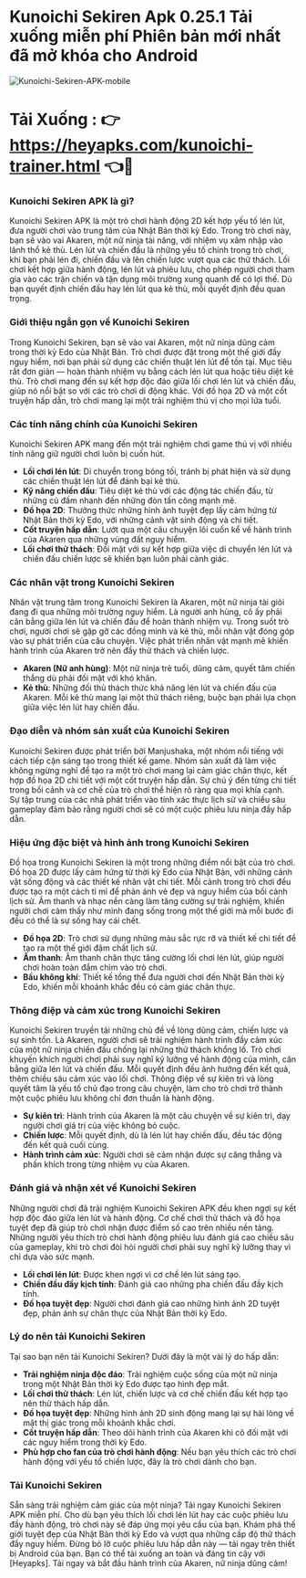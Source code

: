 # Kunoichi Sekiren Apk 0.25.1 Tải xuống miễn phí Phiên bản mới nhất đã mở khóa cho Android
![Kunoichi-Sekiren-APK-mobile](https://github.com/user-attachments/assets/9dfb896b-ac97-4b8f-8fa1-b2256a253ce0)

# Tải Xuống : 👉 https://heyapks.com/kunoichi-trainer.html 👈📲

### Kunoichi Sekiren APK là gì?

Kunoichi Sekiren APK là một trò chơi hành động 2D kết hợp yếu tố lén lút, đưa người chơi vào trung tâm của Nhật Bản thời kỳ Edo. Trong trò chơi này, bạn sẽ vào vai Akaren, một nữ ninja tài năng, với nhiệm vụ xâm nhập vào lãnh thổ kẻ thù. Lén lút và chiến đấu là những yếu tố chính trong trò chơi, khi bạn phải lén đi, chiến đấu và lên chiến lược vượt qua các thử thách. Lối chơi kết hợp giữa hành động, lén lút và phiêu lưu, cho phép người chơi tham gia vào các trận chiến và tận dụng môi trường xung quanh để có lợi thế. Dù bạn quyết định chiến đấu hay lén lút qua kẻ thù, mỗi quyết định đều quan trọng.

### Giới thiệu ngắn gọn về Kunoichi Sekiren

Trong Kunoichi Sekiren, bạn sẽ vào vai Akaren, một nữ ninja dũng cảm trong thời kỳ Edo của Nhật Bản. Trò chơi được đặt trong một thế giới đầy nguy hiểm, nơi bạn phải sử dụng các chiến thuật lén lút để tồn tại. Mục tiêu rất đơn giản — hoàn thành nhiệm vụ bằng cách lén lút qua hoặc tiêu diệt kẻ thù. Trò chơi mang đến sự kết hợp độc đáo giữa lối chơi lén lút và chiến đấu, giúp nó nổi bật so với các trò chơi di động khác. Với đồ họa 2D và một cốt truyện hấp dẫn, trò chơi mang lại một trải nghiệm thú vị cho mọi lứa tuổi.

### Các tính năng chính của Kunoichi Sekiren

Kunoichi Sekiren APK mang đến một trải nghiệm chơi game thú vị với nhiều tính năng giữ người chơi luôn bị cuốn hút.

- **Lối chơi lén lút**: Di chuyển trong bóng tối, tránh bị phát hiện và sử dụng các chiến thuật lén lút để đánh bại kẻ thù.
- **Kỹ năng chiến đấu**: Tiêu diệt kẻ thù với các động tác chiến đấu, từ những cú đấm nhanh đến những đòn tấn công mạnh mẽ.
- **Đồ họa 2D**: Thưởng thức những hình ảnh tuyệt đẹp lấy cảm hứng từ Nhật Bản thời kỳ Edo, với những cảnh vật sinh động và chi tiết.
- **Cốt truyện hấp dẫn**: Lướt qua một câu chuyện lôi cuốn kể về hành trình của Akaren qua những vùng đất nguy hiểm.
- **Lối chơi thử thách**: Đối mặt với sự kết hợp giữa việc di chuyển lén lút và chiến đấu chiến lược sẽ khiến bạn luôn phải cảnh giác.

### Các nhân vật trong Kunoichi Sekiren

Nhân vật trung tâm trong Kunoichi Sekiren là Akaren, một nữ ninja tài giỏi đang đi qua những môi trường nguy hiểm. Là người anh hùng, cô ấy phải cân bằng giữa lén lút và chiến đấu để hoàn thành nhiệm vụ. Trong suốt trò chơi, người chơi sẽ gặp gỡ các đồng minh và kẻ thù, mỗi nhân vật đóng góp vào sự phát triển của câu chuyện. Việc phát triển nhân vật mạnh mẽ khiến hành trình của Akaren trở nên đầy thử thách và chiến lược.

- **Akaren (Nữ anh hùng)**: Một nữ ninja trẻ tuổi, dũng cảm, quyết tâm chiến thắng dù phải đối mặt với khó khăn.
- **Kẻ thù**: Những đối thủ thách thức khả năng lén lút và chiến đấu của Akaren. Mỗi kẻ thù mang lại một thử thách riêng, buộc bạn phải lựa chọn giữa việc lén lút hay chiến đấu.

### Đạo diễn và nhóm sản xuất của Kunoichi Sekiren

Kunoichi Sekiren được phát triển bởi Manjushaka, một nhóm nổi tiếng với cách tiếp cận sáng tạo trong thiết kế game. Nhóm sản xuất đã làm việc không ngừng nghỉ để tạo ra một trò chơi mang lại cảm giác chân thực, kết hợp đồ họa 2D chi tiết với một cốt truyện hấp dẫn. Sự chú ý đến từng chi tiết trong bối cảnh và cơ chế của trò chơi thể hiện rõ ràng qua mọi khía cạnh. Sự tập trung của các nhà phát triển vào tính xác thực lịch sử và chiều sâu gameplay đảm bảo rằng người chơi sẽ có một cuộc phiêu lưu ninja đầy hấp dẫn.

### Hiệu ứng đặc biệt và hình ảnh trong Kunoichi Sekiren

Đồ họa trong Kunoichi Sekiren là một trong những điểm nổi bật của trò chơi. Đồ họa 2D được lấy cảm hứng từ thời kỳ Edo của Nhật Bản, với những cảnh vật sống động và các thiết kế nhân vật chi tiết. Mỗi cảnh trong trò chơi đều được tạo ra một cách tỉ mỉ để phản ánh vẻ đẹp và nguy hiểm của bối cảnh lịch sử. Âm thanh và nhạc nền càng làm tăng cường sự trải nghiệm, khiến người chơi cảm thấy như mình đang sống trong một thế giới mà mỗi bước đi đều có thể là sự sống hay cái chết.

- **Đồ họa 2D**: Trò chơi sử dụng những màu sắc rực rỡ và thiết kế chi tiết để tạo ra một thế giới đậm chất lịch sử.
- **Âm thanh**: Âm thanh chân thực tăng cường lối chơi lén lút, giúp người chơi hoàn toàn đắm chìm vào trò chơi.
- **Bầu không khí**: Thiết kế tổng thể đưa người chơi đến Nhật Bản thời kỳ Edo, khiến mỗi khoảnh khắc đều có cảm giác chân thực.

### Thông điệp và cảm xúc trong Kunoichi Sekiren

Kunoichi Sekiren truyền tải những chủ đề về lòng dũng cảm, chiến lược và sự sinh tồn. Là Akaren, người chơi sẽ trải nghiệm hành trình đầy cảm xúc của một nữ ninja chiến đấu chống lại những thử thách khổng lồ. Trò chơi khuyến khích người chơi phải suy nghĩ kỹ lưỡng về hành động của mình, cân bằng giữa lén lút và chiến đấu. Mỗi quyết định đều ảnh hưởng đến kết quả, thêm chiều sâu cảm xúc vào lối chơi. Thông điệp về sự kiên trì và lòng quyết tâm là yếu tố chủ đạo trong câu chuyện, làm cho trò chơi trở thành một cuộc phiêu lưu không chỉ đơn thuần là hành động.

- **Sự kiên trì**: Hành trình của Akaren là một câu chuyện về sự kiên trì, dạy người chơi giá trị của việc không bỏ cuộc.
- **Chiến lược**: Mỗi quyết định, dù là lén lút hay chiến đấu, đều tác động đến kết quả cuối cùng.
- **Hành trình cảm xúc**: Người chơi sẽ cảm nhận được sự căng thẳng và phấn khích trong từng nhiệm vụ của Akaren.

### Đánh giá và nhận xét về Kunoichi Sekiren

Những người chơi đã trải nghiệm Kunoichi Sekiren APK đều khen ngợi sự kết hợp độc đáo giữa lén lút và hành động. Cơ chế chơi thử thách và đồ họa tuyệt đẹp đã giúp trò chơi nhận được điểm số cao trên nhiều nền tảng. Những người yêu thích trò chơi hành động phiêu lưu đánh giá cao chiều sâu của gameplay, khi trò chơi đòi hỏi người chơi phải suy nghĩ kỹ lưỡng thay vì chỉ dựa vào sức mạnh.

- **Lối chơi lén lút**: Được khen ngợi vì cơ chế lén lút sáng tạo.
- **Chiến đấu đầy kịch tính**: Đánh giá cao những pha chiến đấu đầy kịch tính.
- **Đồ họa tuyệt đẹp**: Người chơi đánh giá cao những hình ảnh 2D tuyệt đẹp, phản ánh sự chân thực của Nhật Bản thời kỳ Edo.

### Lý do nên tải Kunoichi Sekiren

Tại sao bạn nên tải Kunoichi Sekiren? Dưới đây là một vài lý do hấp dẫn:

- **Trải nghiệm ninja độc đáo**: Trải nghiệm cuộc sống của một nữ ninja trong một Nhật Bản thời kỳ Edo được tạo hình đẹp mắt.
- **Lối chơi thử thách**: Lén lút, chiến lược và cơ chế chiến đấu kết hợp tạo nên thử thách hấp dẫn.
- **Đồ họa tuyệt đẹp**: Những hình ảnh 2D sinh động mang lại sự hài lòng về mặt thị giác trong mỗi khoảnh khắc chơi.
- **Cốt truyện hấp dẫn**: Theo dõi hành trình của Akaren khi cô đối mặt với các nguy hiểm trong thời kỳ Edo.
- **Phù hợp cho fan của trò chơi hành động**: Nếu bạn yêu thích các trò chơi hành động với yếu tố chiến lược, đây là trò chơi dành cho bạn.

### Tải Kunoichi Sekiren

Sẵn sàng trải nghiệm cảm giác của một ninja? Tải ngay Kunoichi Sekiren APK miễn phí. Cho dù bạn yêu thích lối chơi lén lút hay các cuộc phiêu lưu đầy hành động, trò chơi này sẽ đáp ứng mọi yêu cầu của bạn. Khám phá thế giới tuyệt đẹp của Nhật Bản thời kỳ Edo và vượt qua những cấp độ thử thách đầy nguy hiểm. Đừng bỏ lỡ cuộc phiêu lưu hấp dẫn này — tải ngay trên thiết bị Android của bạn. Bạn có thể tải xuống an toàn và đáng tin cậy với [Heyapks]. Tải ngay và bắt đầu hành trình của Akaren, nữ ninja dũng cảm!
